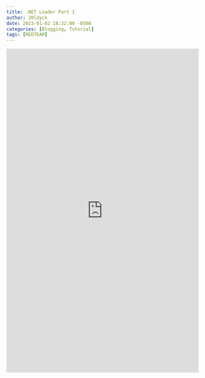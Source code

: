 ```yaml
---
title: .NET Loader Part 1
author: Z0ldyck
date: 2023-01-02 18:32:00 -0500
categories: [Blogging, Tutorial]
tags: [REDTEAM]
---
```


<html>
<embed src="https://github.com/electronicbots/tmp/raw/main/NET_Loader_Part_1.pdf" width="100%" height="850px"/>
</html>
